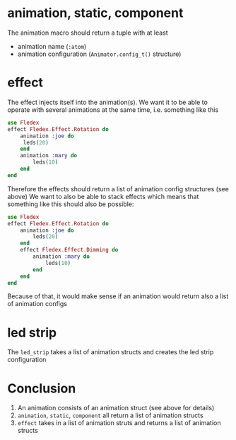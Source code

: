<!--
Copyright 2023, Matthias Reik <fledex@reik.org>

SPDX-License-Identifier: Apache-2.0
-->

# animation, static, component
The animation macro should return a tuple with at least

* animation name (`:atom`)
* animation configuration (`Animator.config_t()` structure)

# effect
The effect injects itself into the animation(s). We want it to be
able to operate with several animations at the same time, i.e. something like this
```elixir
use Fledex
effect Fledex.Effect.Rotation do
    animation :joe do
     leds(20)
    end
    animation :mary do
        leds(10)
    end
end
```
Therefore the effects should return a list of animation config structures (see above)
We want to also be able to stack effects which means that something like this should
also be possible:
```elixir
use Fledex
effect Fledex.Effect.Rotation do
    animation :joe do
        leds(20)
    end
    effect Fledex.Effect.Dimming do
        animation :mary do
            leds(10)
        end
    end
end
``` 
Because of that, it would make sense if an animation would return
also a list of animation configs

# led strip
The `led_strip` takes a list of animation structs and creates the led strip configuration

# Conclusion

1. An animation consists of an animation struct (see above for details)
2. `animation`, `static`, `component` all return a list of animation structs
3. `effect` takes in a list of animation struts and returns a list of animation structs
